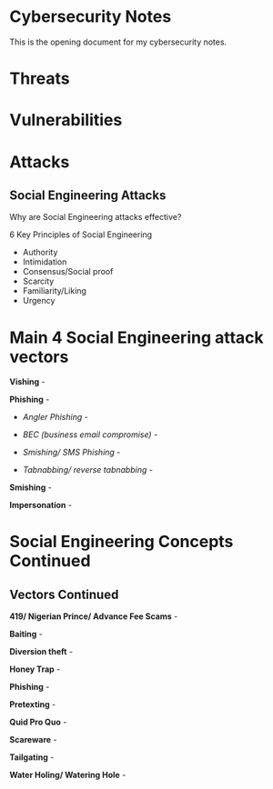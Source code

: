 # Cybersecurity Notes
This is the opening document for my cybersecurity notes.

# Threats

# Vulnerabilities

# Attacks
## Social Engineering Attacks



Why are Social Engineering attacks effective?


6 Key Principles of Social Engineering
* Authority
* Intimidation
* Consensus/Social proof
* Scarcity
* Familiarity/Liking
* Urgency

# Main 4 Social Engineering attack vectors
**Vishing** -

**Phishing** - 

* _Angler Phishing_ - 

* _BEC (business email compromise)_ - 

* _Smishing/ SMS Phishing_ -
* _Tabnabbing/ reverse tabnabbing_ -


**Smishing** -

**Impersonation** -

# Social Engineering Concepts Continued
## Vectors Continued

**419/ Nigerian Prince/ Advance Fee Scams** - 

**Baiting** - 

**Diversion theft** - 

**Honey Trap** - 

**Phishing** - 

**Pretexting** - 

**Quid Pro Quo** - 

**Scareware** - 

**Tailgating** - 

**Water Holing/ Watering Hole** - 



